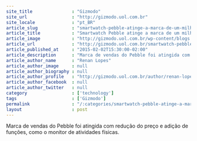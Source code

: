 ```yaml
---
site_title               : "Gizmodo"
site_url                 : "http://gizmodo.uol.com.br"
site_locale              : "pt_BR"
article_slug             : "smartwatch-pebble-atinge-a-marca-de-um-milhao-em-vendas"
article_title            : "Smartwatch Pebble atinge a marca de um milhão em vendas"
article_image            : "http://gizmodo.uol.com.br/wp-content/blogs.dir/8/files/2012/04/TrioGroup04-e1422895312930.png"
article_url              : "http://gizmodo.uol.com.br/smartwatch-pebble-atinge-a-marca-de-um-milhao-em-vendas/"
article_published_at     : "2015-02-02T15:30:00-02:00"
article_description      : "Marca de vendas do Pebble foi atingida com redução do preço e adição de funções, como o monitor de atividades físicas."
article_author_name      : "Renan Lopes"
article_author_image     : null
article_author_biography : null
article_author_profile   : "http://gizmodo.uol.com.br/author/renan-lopes/"
article_author_facebook  : null
article_author_twitter   : null
category                 : ['technology']
tags                     : ['Gizmodo']
permalink                : "/:categories/smartwatch-pebble-atinge-a-marca-de-um-milhao-em-vendas/"
layout                   : post
---
```


Marca de vendas do Pebble foi atingida com redução do preço e adição de funções, como o monitor de atividades físicas.
